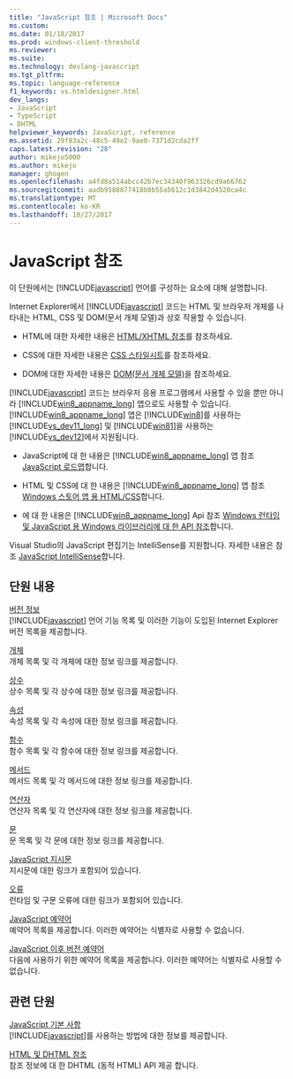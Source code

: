 ```yaml
---
title: "JavaScript 참조 | Microsoft Docs"
ms.custom: 
ms.date: 01/18/2017
ms.prod: windows-client-threshold
ms.reviewer: 
ms.suite: 
ms.technology: devlang-javascript
ms.tgt_pltfrm: 
ms.topic: language-reference
f1_keywords: vs.htmldesigner.html
dev_langs:
- JavaScript
- TypeScript
- DHTML
helpviewer_keywords: JavaScript, reference
ms.assetid: 29f83a2c-48c5-49e2-9ae0-7371d2cda2ff
caps.latest.revision: "28"
author: mikejo5000
ms.author: mikejo
manager: ghogen
ms.openlocfilehash: a4fd8a514abcc42b7ec34340f963326cd9a66762
ms.sourcegitcommit: aadb9588877418b8b55a5612c1d3842d4520ca4c
ms.translationtype: MT
ms.contentlocale: ko-KR
ms.lasthandoff: 10/27/2017
---
```

# <a name="javascript-reference"></a>JavaScript 참조
이 단원에서는 [!INCLUDE[javascript](../../javascript/includes/javascript-md.md)] 언어를 구성하는 요소에 대해 설명합니다.  
  
 Internet Explorer에서 [!INCLUDE[javascript](../../javascript/includes/javascript-md.md)] 코드는 HTML 및 브라우저 개체를 나타내는 HTML, CSS 및 DOM(문서 개체 모델)과 상호 작용할 수 있습니다.  
  
-   HTML에 대한 자세한 내용은 [HTML/XHTML 참조](http://go.microsoft.com/fwlink/p/?LinkId=251007)를 참조하세요.  
  
-   CSS에 대한 자세한 내용은 [CSS 스타일시트](http://go.microsoft.com/fwlink/p/?LinkId=251008)를 참조하세요.  
  
-   DOM에 대한 자세한 내용은 [DOM(문서 개체 모델)](http://go.microsoft.com/fwlink/p/?LinkId=251009)을 참조하세요.  
  
 [!INCLUDE[javascript](../../javascript/includes/javascript-md.md)] 코드는 브라우저 응용 프로그램에서 사용할 수 있을 뿐만 아니라 [!INCLUDE[win8_appname_long](../../javascript/includes/win8-appname-long-md.md)] 앱으로도 사용할 수 있습니다. [!INCLUDE[win8_appname_long](../../javascript/includes/win8-appname-long-md.md)] 앱은 [!INCLUDE[win8](../../javascript/includes/win8-md.md)]를 사용하는 [!INCLUDE[vs_dev11_long](../../javascript/includes/vs-dev11-long-md.md)] 및 [!INCLUDE[win81](../../javascript/includes/win81-md.md)]을 사용하는 [!INCLUDE[vs_dev12](../../javascript/includes/vs-dev12-md.md)]에서 지원됩니다.  
  
-   JavaScript에 대 한 내용은 [!INCLUDE[win8_appname_long](../../javascript/includes/win8-appname-long-md.md)] 앱 참조 [JavaScript 로드맵](http://msdn.microsoft.com/en-us/4f28182b-1e4b-4bbd-8ae9-dcc504de4341)합니다.  
  
-   HTML 및 CSS에 대 한 내용은 [!INCLUDE[win8_appname_long](../../javascript/includes/win8-appname-long-md.md)] 앱 참조 [Windows 스토어 앱 용 HTML/CSS](http://go.microsoft.com/fwlink/p/?LinkId=250939)합니다.  
  
-   에 대 한 내용은 [!INCLUDE[win8_appname_long](../../javascript/includes/win8-appname-long-md.md)] Api 참조 [Windows 런타임 및 JavaScript 용 Windows 라이브러리에 대 한 API 참조](http://go.microsoft.com/fwlink/p/?LinkID=250938)합니다.  
  
 Visual Studio의 JavaScript 편집기는 IntelliSense를 지원합니다. 자세한 내용은 참조 [JavaScript IntelliSense](/visualstudio/ide/javascript-intellisense.md)합니다.  
  
## <a name="in-this-section"></a>단원 내용  
 [버전 정보](../../javascript/reference/javascript-version-information.md)  
 [!INCLUDE[javascript](../../javascript/includes/javascript-md.md)] 언어 기능 목록 및 이러한 기능이 도입된 Internet Explorer 버전 목록을 제공합니다.  
  
 [개체](../../javascript/reference/javascript-objects.md)  
 개체 목록 및 각 개체에 대한 정보 링크를 제공합니다.  
  
 [상수](../../javascript/reference/javascript-constants.md)  
 상수 목록 및 각 상수에 대한 정보 링크를 제공합니다.  
  
 [속성](../../javascript/reference/javascript-properties.md)  
 속성 목록 및 각 속성에 대한 정보 링크를 제공합니다.  
  
 [함수](../../javascript/reference/javascript-functions.md)  
 함수 목록 및 각 함수에 대한 정보 링크를 제공합니다.  
  
 [메서드](../../javascript/reference/javascript-methods.md)  
 메서드 목록 및 각 메서드에 대한 정보 링크를 제공합니다.  
  
 [연산자](../../javascript/reference/javascript-operators.md)  
 연산자 목록 및 각 연산자에 대한 정보 링크를 제공합니다.  
  
 [문](../../javascript/reference/javascript-statements.md)  
 문 목록 및 각 문에 대한 정보 링크를 제공합니다.  
  
 [JavaScript 지시문](../../javascript/reference/javascript-directives.md)  
 지시문에 대한 링크가 포함되어 있습니다.  
  
 [오류](../../javascript/reference/javascript-errors.md)  
 런타임 및 구문 오류에 대한 링크가 포함되어 있습니다.  
  
 [JavaScript 예약어](../../javascript/reference/javascript-reserved-words.md)  
 예약어 목록을 제공합니다. 이러한 예약어는 식별자로 사용할 수 없습니다.  
  
 [JavaScript 이후 버전 예약어](../../javascript/reference/javascript-future-reserved-words.md)  
 다음에 사용하기 위한 예약어 목록을 제공합니다. 이러한 예약어는 식별자로 사용할 수 없습니다.  
  
## <a name="related-sections"></a>관련 단원  
 [JavaScript 기본 사항](../../javascript/javascript-fundamentals.md)  
 [!INCLUDE[javascript](../../javascript/includes/javascript-md.md)]를 사용하는 방법에 대한 정보를 제공합니다.  
  
 [HTML 및 DHTML 참조](http://go.microsoft.com/fwlink/?LinkId=148095)  
 참조 정보에 대 한 DHTML (동적 HTML) API 제공 합니다.